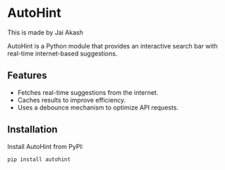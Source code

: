 # AutoHint
This is made by Jai Akash

AutoHint is a Python module that provides an interactive search bar with real-time internet-based suggestions.

## Features
- Fetches real-time suggestions from the internet.
- Caches results to improve efficiency.
- Uses a debounce mechanism to optimize API requests.

## Installation
Install AutoHint from PyPI:
```bash
pip install autohint